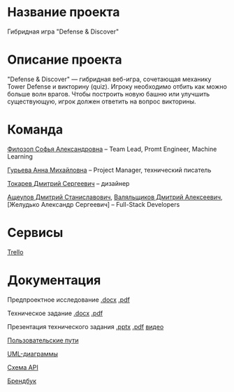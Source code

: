 # Название проекта
Гибридная игра "Defense & Discover"
# Описание проекта
"Defense & Discover" — гибридная веб-игра, сочетающая механику Tower Defense и викторину (quiz). Игроку необходимо отбить как можно больше волн врагов. Чтобы построить новую башню или улучшить существующую, игрок должен ответить на вопрос викторины.  
# Команда
[Филозоп Софья Александровна](https://github.com/SoniaFilozop) – Team Lead, Promt Engineer, Machine Learning

[Гурьева Анна Михайловна](https://github.com/anya-ananasss) – Project Manager, технический писатель

[Токарев Дмитрий Сергеевич](https://github.com/IdealIdealIdeal) – дизайнер

[Ащеулов Дмитрий Станиславович](https://github.com/deni10000), [Валяльщиков Дмитрий Алексеевич](https://github.com/valyalshikovd), [Желудько Александр Сергеевич] – Full-Stack Developers

# Сервисы
[Trello](https://trello.com/b/nXiWHh2D/tp-defense)
# Документация
Предпроектное исследование [.docx](https://github.com/anya-ananasss/Defense-Discover/blob/main/Documentation/%D0%9F%D1%80%D0%B5%D0%B4%D0%BF%D1%80%D0%BE%D0%B5%D0%BA%D1%82%D0%BD%D0%BE%D0%B5%20%D0%B8%D1%81%D1%81%D0%BB%D0%B5%D0%B4%D0%BE%D0%B2%D0%B0%D0%BD%D0%B8%D0%B5.docx) [.pdf](https://github.com/anya-ananasss/Defense-Discover/blob/main/Documentation/%D0%9F%D1%80%D0%B5%D0%B4%D0%BF%D1%80%D0%BE%D0%B5%D0%BA%D1%82%D0%BD%D0%BE%D0%B5%20%D0%B8%D1%81%D1%81%D0%BB%D0%B5%D0%B4%D0%BE%D0%B2%D0%B0%D0%BD%D0%B8%D0%B5.pdf)

Техническое задание [.docx](https://github.com/anya-ananasss/Defense-Discover/blob/main/Documentation/%D0%A2%D0%B5%D1%85%D0%BD%D0%B8%D1%87%D0%B5%D1%81%D0%BA%D0%BE%D0%B5%20%D0%B7%D0%B0%D0%B4%D0%B0%D0%BD%D0%B8%D0%B5.docx) [.pdf](https://github.com/anya-ananasss/Defense-Discover/blob/main/Documentation/%D0%A2%D0%B5%D1%85%D0%BD%D0%B8%D1%87%D0%B5%D1%81%D0%BA%D0%BE%D0%B5%20%D0%B7%D0%B0%D0%B4%D0%B0%D0%BD%D0%B8%D0%B5.pdf)

Презентация технического задания [.pptx](https://github.com/anya-ananasss/Defense-Discover/blob/main/Documentation/%D0%97%D0%B0%D1%89%D0%B8%D1%82%D0%B0%20%D0%A2%D0%97.pdf) [.pdf](https://github.com/anya-ananasss/Defense-Discover/blob/main/Documentation/%D0%97%D0%B0%D1%89%D0%B8%D1%82%D0%B0%20%D0%A2%D0%97.pdf) [видео](https://drive.google.com/file/d/1ndDcHXR8mOY3htLtQ4NY1S_28J5mnuEP/view?usp=sharing)

[Пользовательские пути](https://github.com/anya-ananasss/Defense-Discover/tree/main/Documentation/User%20Stories)

[UML-диаграммы](https://github.com/anya-ananasss/Defense-Discover/tree/main/Documentation/Diagrams)

[Схема API](https://github.com/anya-ananasss/Defense-Discover/blob/main/Documentation/api.json)

[Брендбук](https://github.com/anya-ananasss/Defense-Discover/blob/main/Documentation/Brandbook.pdf)
